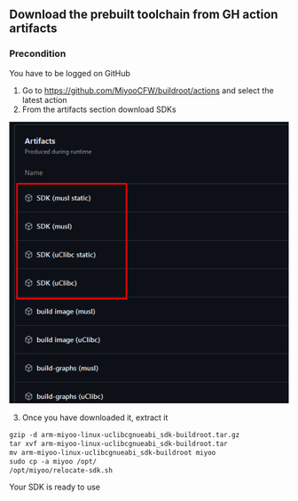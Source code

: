 
## Download the prebuilt toolchain from GH action artifacts

### Precondition
You have to be logged on GitHub

1. Go to https://github.com/MiyooCFW/buildroot/actions and select the latest action
2. From the artifacts section download SDKs

![image](imgs/gh-actions.png)

3. Once you have downloaded it, extract it
```
gzip -d arm-miyoo-linux-uclibcgnueabi_sdk-buildroot.tar.gz
tar xvf arm-miyoo-linux-uclibcgnueabi_sdk-buildroot.tar
mv arm-miyoo-linux-uclibcgnueabi_sdk-buildroot miyoo
sudo cp -a miyoo /opt/
/opt/miyoo/relocate-sdk.sh
```

Your SDK is ready to use
